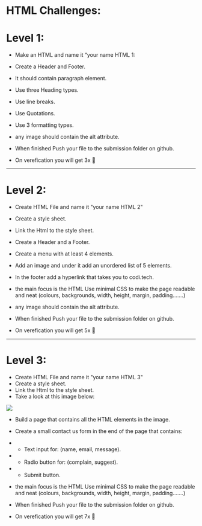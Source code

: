 
# HTML Challenges:

# Level 1:

* Make an HTML and name it “your name HTML 1:
* Create a Header and Footer.
* It should contain paragraph element.
* Use three Heading types.
* Use line breaks.
* Use Quotations.
* Use 3 formatting types.
* any image should contain the alt attribute. 
* When finished Push your file to the submission folder on github.

* On verefication you will get 3x 🔑

---------------
# Level 2:

* Create HTML File and name it "your name HTML 2"
* Create a style sheet.
* Link the Html to the style sheet.
* Create a Header and a Footer.
* Create a menu with at least 4 elements.
* Add an image and under it add an unordered list of 5 elements.
* In the footer add a hyperlink that takes you to codi.tech.
*  the main focus is the HTML Use minimal CSS to make the page readable and neat (colours, backgrounds, width, height, margin, padding.......)
* any image should contain the alt attribute. 
* When finished Push your file to the submission folder on github.

* On verefication you will get 5x 🔑

-----------------



# Level 3:
* Create HTML File and name it "your name HTML 3"
* Create a style sheet.
* Link the Html to the style sheet.
* Take a look at this image below: 


![](./Assets/HTML3)

* Build a page that contains all the HTML elements in the image.
* Create a small contact us form in the end of the page that contains:
* * Text input for: (name, email, message).
* * Radio button for: (complain, suggest). 
* * Submit button.
* the main focus is the HTML Use minimal CSS to make the page readable and neat (colours, backgrounds, width, height, margin, padding.......)
* When finished Push your file to the submission folder on github.

* On verefication you will get 7x 🔑

